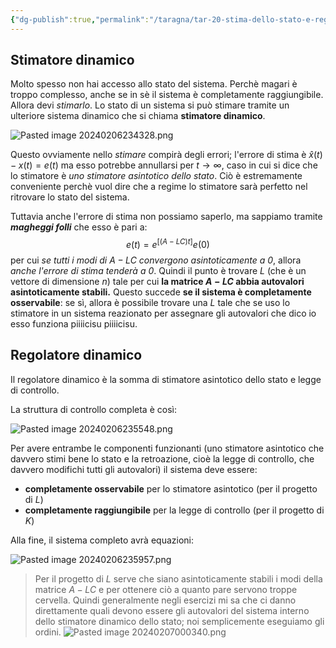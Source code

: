 ```yaml
---
{"dg-publish":true,"permalink":"/taragna/tar-20-stima-dello-stato-e-regolatore-dinamico/"}
---
```


## Stimatore dinamico
Molto spesso non hai accesso allo stato del sistema. Perchè magari è troppo complesso, anche se in sè il sistema è completamente raggiungibile. Allora devi *stimarlo*. 
Lo stato di un sistema si può stimare tramite un ulteriore sistema dinamico che si chiama **stimatore dinamico**.

![Pasted image 20240206234328.png](/img/user/img/Pasted%20image%2020240206234328.png)

Questo ovviamente nello *stimare* compirà degli errori; l'errore di stima è $\hat{x}(t)-x(t)=e(t)$ ma esso potrebbe annullarsi per $t\to\infty$, caso in cui si dice che lo stimatore è *uno stimatore asintotico dello stato*. Ciò è estremamente conveniente perchè vuol dire che a regime lo stimatore sarà perfetto nel ritrovare lo stato del sistema.

Tuttavia anche l'errore di stima non possiamo saperlo, ma sappiamo tramite ***magheggi folli*** che esso è pari a:
$$e(t) = e^{[(A − LC)t]}e(0)$$
per cui *se tutti i modi di $A-LC$ convergono asintoticamente a $0$*, allora *anche l'errore di stima tenderà a $0$*. Quindi il punto è trovare $L$ (che è un vettore di dimensione $n$) tale per cui **la matrice $A-LC$ abbia autovalori asintoticamente stabili.** 
Questo succede **se il sistema è completamente osservabile**: se sì, allora è possibile trovare una $L$ tale che se uso lo stimatore in un sistema reazionato per assegnare gli autovalori che dico io esso funziona piiiicisu piiiicisu.
## Regolatore dinamico
Il regolatore dinamico è la somma di stimatore asintotico dello stato e legge di controllo.

La struttura di controllo completa è così:

![Pasted image 20240206235548.png](/img/user/img/Pasted%20image%2020240206235548.png)

Per avere entrambe le componenti funzionanti (uno stimatore asintotico che davvero stimi bene lo stato e la retroazione, cioè la legge di controllo, che davvero modifichi tutti gli autovalori) il sistema deve essere:
- **completamente osservabile** per lo stimatore asintotico (per il progetto di $L$)
- **completamente raggiungibile** per la legge di controllo (per il progetto di $K$)

Alla fine, il sistema completo avrà equazioni:

![Pasted image 20240206235957.png](/img/user/img/Pasted%20image%2020240206235957.png)

> Per il progetto di $L$ serve che siano asintoticamente stabili i modi della matrice $A-LC$ e per ottenere ciò a quanto pare servono troppe cervella. Quindi generalmente negli esercizi mi sa che ci danno direttamente quali devono essere gli autovalori del sistema interno dello stimatore dinamico dello stato; noi semplicemente eseguiamo gli ordini.
> ![Pasted image 20240207000340.png](/img/user/img/Pasted%20image%2020240207000340.png)

